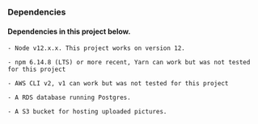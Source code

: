 ### Dependencies

#### Dependencies in this project below.

```
- Node v12.x.x. This project works on version 12.

- npm 6.14.8 (LTS) or more recent, Yarn can work but was not tested for this project

- AWS CLI v2, v1 can work but was not tested for this project

- A RDS database running Postgres.

- A S3 bucket for hosting uploaded pictures.

```
